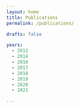 ```yaml
---
layout: home
title: Publications
permalink: /publications/

drafts: false

years:
  - 2012
  - 2014
  - 2016
  - 2017
  - 2018
  - 2019
  - 2020
  - 2021
  
---
```


